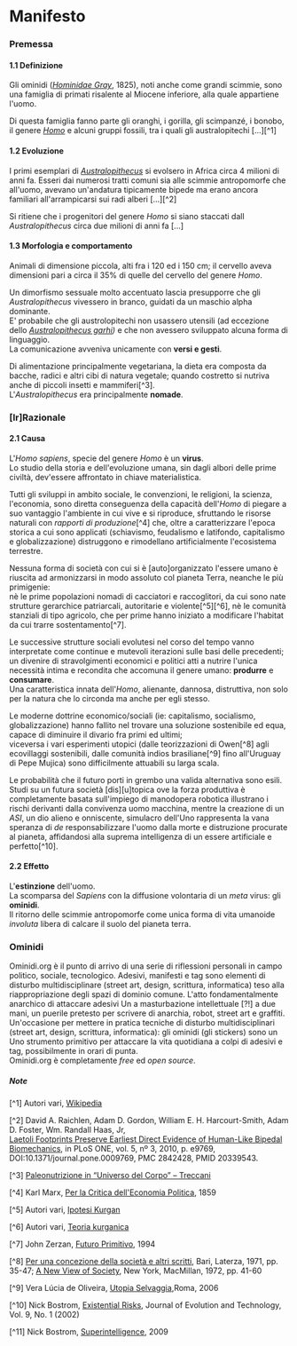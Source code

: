# Manifesto

### Premessa

#### 1.1 Definizione

Gli ominidi (_[Hominidae Gray](https://it.wikipedia.org/wiki/Hominidae)_, 1825), noti anche come grandi scimmie, sono una famiglia di primati risalente al Miocene inferiore, alla quale appartiene l'uomo.

Di questa famiglia fanno parte gli oranghi, i gorilla, gli scimpanzé, i bonobo, il genere _[Homo](https://it.wikipedia.org/wiki/Homo)_ e alcuni gruppi fossili, tra i quali gli australopitechi [...][^1]


#### 1.2 Evoluzione

I primi esemplari di _[Australopithecus](https://it.wikipedia.org/wiki/Australopithecus)_ si evolsero in Africa circa 4 milioni di anni fa.
Esseri dai numerosi tratti comuni sia alle scimmie antropomorfe che all'uomo, avevano un'andatura tipicamente bipede ma erano ancora familiari all'arrampicarsi sui radi alberi [...][^2]

Si ritiene che i progenitori del genere _Homo_ si siano staccati dall _Australopithecus_ circa due milioni di anni fa [...]

#### 1.3 Morfologia e comportamento

Animali di dimensione piccola, alti fra i 120 ed i 150 cm; 
il cervello aveva dimensioni pari a circa il 35% di quelle del cervello del genere _Homo_.

Un dimorfismo sessuale molto accentuato lascia presupporre che gli _Australopithecus_ vivessero in branco, guidati da un maschio alpha dominante.  
E' probabile che gli austrolopitechi non usassero utensili (ad eccezione dello _[Australopithecus garhi](https://it.wikipedia.org/wiki/Australopithecus_garhi))_ e che non avessero sviluppato alcuna forma di linguaggio.  
La comunicazione avveniva unicamente con **versi e gesti**.

Di alimentazione principalmente vegetariana, la dieta era composta da bacche, radici e altri cibi di natura vegetale; quando costretto si nutriva anche di piccoli insetti e mammiferi[^3].  
L'_Australopithecus_ era principalmente **nomade**.


### [Ir]Razionale

#### 2.1 Causa

L'_Homo sapiens_, specie del genere _Homo_ è un **virus**.  
Lo studio della storia e dell'evoluzione umana, sin dagli albori delle prime civiltà, dev'essere affrontato in chiave materialistica.

Tutti gli sviluppi in ambito sociale, le convenzioni, le religioni, la scienza, l'economia, sono diretta conseguenza della capacità dell'_Homo_ di piegare a suo vantaggio l'ambiente in cui vive e si riproduce, sfruttando le risorse naturali con _rapporti di produzione_[^4] che, oltre a caratterizzare l'epoca storica a cui sono applicati (schiavismo, feudalismo e latifondo, capitalismo e globalizzazione) distruggono e rimodellano artificialmente l'ecosistema terrestre.

Nessuna forma di società con cui si è [auto]organizzato l'essere umano è riuscita ad armonizzarsi in modo assoluto col pianeta Terra, neanche le più primigenie:  
nè le prime popolazioni nomadi di cacciatori e raccoglitori, da cui sono nate strutture gerarchice patriarcali, autoritarie e violente[^5][^6], nè le comunità stanziali di tipo agricolo, che per prime hanno iniziato a modificare l'habitat da cui trarre sostentamento[^7].

Le successive strutture sociali evolutesi nel corso del tempo vanno interpretate come continue e mutevoli iterazioni sulle basi delle precedenti; un divenire di stravolgimenti economici e politici atti a nutrire l'unica necessità intima e recondita che accomuna il genere umano: **produrre** e **consumare**.  
Una caratteristica innata dell'_Homo_, alienante, dannosa, distruttiva, non solo per la natura che lo circonda ma anche per egli stesso.

Le moderne dottrine economico/sociali (ie: capitalismo, socialismo, globalizzazione) hanno fallito nel trovare una soluzione sostenibile ed equa, capace di diminuire il divario fra primi ed ultimi;  
viceversa i vari esperimenti utopici (dalle teorizzazioni di Owen[^8] agli ecovillaggi sostenibili, dalle comunità indios brasiliane[^9] fino all'Uruguay di Pepe Mujica) sono difficilmente attuabili su larga scala.

Le probabilità che il futuro porti in grembo una valida alternativa sono esili.  
Studi su un futura società [dis][u]topica ove la forza produttiva è completamente basata sull'impiego di manodopera robotica illustrano i rischi derivanti dalla convivenza uomo macchina, mentre la creazione di un _ASI_, un dio alieno e onniscente, simulacro dell'Uno rappresenta la vana speranza di _de_ responsabilizzare l'uomo dalla morte e distruzione procurate al pianeta, affidandosi alla suprema intelligenza di un essere artificiale e perfetto[^10].

#### 2.2 Effetto

L'**estinzione** dell'uomo.  
La scomparsa del _Sapiens_ con la diffusione volontaria di un _meta_ virus: gli **ominidi**.  
Il ritorno delle scimmie antropomorfe come unica forma di vita umanoide *involuta* libera di calcare il suolo del pianeta terra.

### Ominidi

Ominidi.org è il punto di arrivo di una serie di riflessioni personali in campo politico, sociale, tecnologico.
Adesivi, manifesti e tag sono elementi di disturbo multidisciplinare (street art, design, scrittura, informatica) teso alla riappropriazione degli spazi di dominio comune.
L'atto fondamentalmente anarchico di attaccare adesivi 
Un
a masturbazione intellettuale [?!] a due mani, un puerile pretesto per scrivere di anarchia, robot, street art e graffiti.  
Un'occasione per mettere in pratica tecniche di disturbo multidisciplinari (street art, design, scrittura, informatica): 
gli ominidi (gli stickers) sono un 
Uno strumento primitivo per attaccare la vita quotidiana a colpi di adesivi e tag, possibilmente in orari di punta.  
Ominidi.org è completamente _free_ ed _open source_.


##### Note

[^1] Autori vari, [Wikipedia](https://it.wikipedia.org/wiki/Australopithecus)

[^2] David A. Raichlen, Adam D. Gordon, William E. H. Harcourt-Smith, Adam D. Foster, Wm. Randall Haas, Jr,  
[Laetoli Footprints Preserve Earliest Direct Evidence of Human-Like Bipedal Biomechanics](https://www.ncbi.nlm.nih.gov/pmc/articles/PMC2842428/), in PLoS ONE, vol. 5, nº 3, 2010, p. e9769, DOI:10.1371/journal.pone.0009769, PMC 2842428, PMID 20339543.

[^3] [Paleonutrizione in “Universo del Corpo” – Treccani](http://www.treccani.it/enciclopedia/paleonutrizione_(Universo-del-Corpo)/)

[^4] Karl Marx, [Per la Critica dell'Economia Politica](https://www.marxists.org/italiano/marx-engels/1859/criticaep/), 1859

[^5] Autori vari, [Ipotesi Kurgan](http://ita.anarchopedia.org/Ipotesi_Kurgan)

[^6] Autori vari, [Teoria kurganica](https://it.wikipedia.org/wiki/Teoria_kurganica)

[^7] John Zerzan, [Futuro Primitivo](http://www.contra-versus.net/uploads/6/7/3/6/6736569/john_zerzan_-_futuro_primitivoedizioni_nautilusita.pdf), 1994

[^8] [Per una concezione della società e altri scritti](), Bari, Laterza, 1971, pp. 35-47; [A New View of Society](http://la.utexas.edu/users/hcleaver/368/368OwenNewViewtable.pdf),
New York, MacMillan, 1972, pp. 41-60

[^9] Vera Lúcia de Oliveira, [Utopia Selvaggia](http://www.gaffi.it/document/upload/ingegni/UtopiaSelvaggia.pdf),Roma, 2006

[^10] Nick Bostrom, [Existential Risks](http://www.nickbostrom.com/existential/risks.html), Journal of Evolution and Technology, Vol. 9, No. 1 (2002)

[^11] Nick Bostrom, [Superintelligence](http://www.nickbostrom.com/views/superintelligence.pdf), 2009
